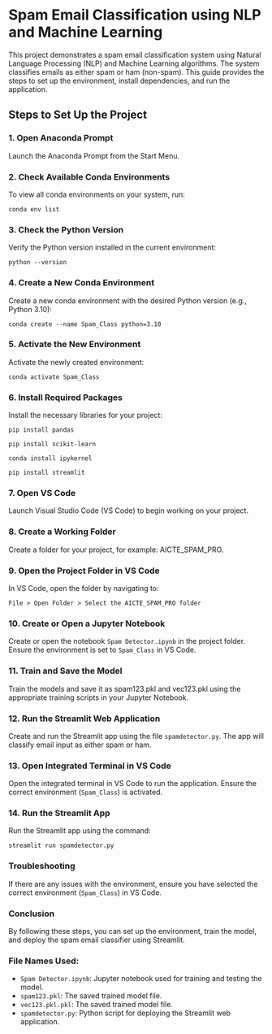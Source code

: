 <h1>Spam Email Classification using NLP and Machine Learning</h1>
<p>This project demonstrates a spam email classification system using Natural Language Processing (NLP) and Machine Learning algorithms. The system classifies emails as either spam or ham (non-spam). This guide provides the steps to set up the environment, install dependencies, and run the application.</p>
<h2>Steps to Set Up the Project</h2>
<h3>1. Open Anaconda Prompt</h3>
<p>Launch the Anaconda Prompt from the Start Menu.</p>

<h3>2. Check Available Conda Environments</h3>
<p>To view all conda environments on your system, run:</p>
<p><code>conda env list</code></p>

<h3>3. Check the Python Version</h3>
<p>Verify the Python version installed in the current environment:</p>
<p><code>python --version</code></p>

<h3>4. Create a New Conda Environment</h3>
<p>Create a new conda environment with the desired Python version (e.g., Python 3.10):</p>
<p><code>conda create --name Spam_Class python=3.10</code></p>

<h3>5. Activate the New Environment</h3>
<p>Activate the newly created environment:</p>
<p><code>conda activate Spam_Class</code></p>

<h3>6. Install Required Packages</h3>
<p>Install the necessary libraries for your project:</p>
<p><code>pip install pandas</code></p>
<p><code>pip install scikit-learn</code></p>
<p><code>conda install ipykernel</code></p>
<p><code>pip install streamlit</code></p>

<h3>7. Open VS Code</h3>
<p>Launch Visual Studio Code (VS Code) to begin working on your project.</p>

<h3>8. Create a Working Folder</h3>
<p>Create a folder for your project, for example: AICTE_SPAM_PRO.</p>

<h3>9. Open the Project Folder in VS Code</h3>
<p>In VS Code, open the folder by navigating to:</p>
<p><code>File &gt; Open Folder &gt; Select the AICTE_SPAM_PRO folder</code></p>

<h3>10. Create or Open a Jupyter Notebook</h3>
<p>Create or open the notebook <code>Spam Detector.ipynb</code> in the project folder. Ensure the environment is set to <code>Spam_Class</code> in VS Code.</p>

<h3>11. Train and Save the Model</h3>
<p>Train the models and save it as spam123.pkl and vec123.pkl using the appropriate training scripts in your Jupyter Notebook.</p>

<h3>12. Run the Streamlit Web Application</h3>
<p>Create and run the Streamlit app using the file <code>spamdetector.py</code>. The app will classify email input as either spam or ham.</p>

<h3>13. Open Integrated Terminal in VS Code</h3>
<p>Open the integrated terminal in VS Code to run the application. Ensure the correct environment (<code>Spam_Class</code>) is activated.</p>

<h3>14. Run the Streamlit App</h3>
<p>Run the Streamlit app using the command:</p>
<p><code>streamlit run spamdetector.py</code></p>

<h3>Troubleshooting</h3>
<p>If there are any issues with the environment, ensure you have selected the correct environment (<code>Spam_Class</code>) in VS Code.</p>

<h3>Conclusion</h3>
<p>By following these steps, you can set up the environment, train the model, and deploy the spam email classifier using Streamlit.</p>

<h3>File Names Used:</h3>
<ul>
  <li><code>Spam Detector.ipynb</code>: Jupyter notebook used for training and testing the model.</li>
  <li><code>spam123.pkl</code>: The saved trained model file.</li>
  <li><code>vec123.pkl.pkl</code>: The saved trained model file.</li>
  <li><code>spamdetector.py</code>: Python script for deploying the Streamlit web application.</li>
</ul>
